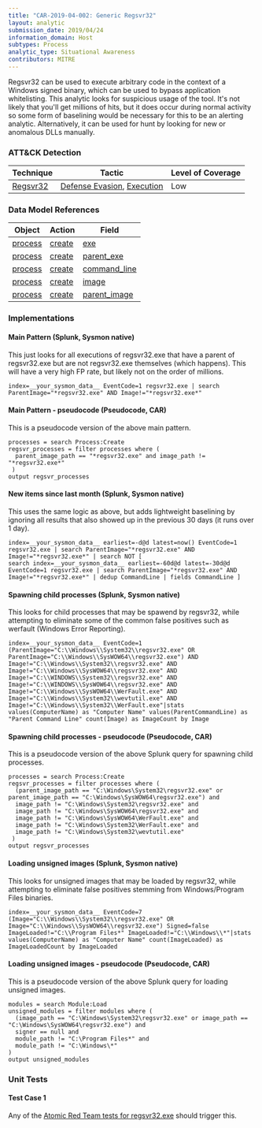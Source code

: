 ```yaml
---
title: "CAR-2019-04-002: Generic Regsvr32"
layout: analytic
submission_date: 2019/04/24
information_domain: Host
subtypes: Process
analytic_type: Situational Awareness
contributors: MITRE
---
```


Regsvr32 can be used to execute arbitrary code in the context of a Windows signed binary, which can be used to bypass application whitelisting. This analytic looks for suspicious usage of the tool. It's not likely that you'll get millions of hits, but it does occur during normal activity so some form of baselining would be necessary for this to be an alerting analytic. Alternatively, it can be used for hunt by looking for new or anomalous DLLs manually.


### ATT&CK Detection
|Technique|Tactic|Level of Coverage|
|---|---|---|
|[Regsvr32](https://attack.mitre.org/techniques/T1117/)|[Defense Evasion](https://attack.mitre.org/tactics/TA0005/), [Execution](https://attack.mitre.org/tactics/TA0002/)|Low|

### Data Model References
|Object|Action|Field|
|---|---|---|
|[process](/data_model/process) | [create](/data_model/process#create) | [exe](/data_model/process#exe) |
|[process](/data_model/process) | [create](/data_model/process#create) | [parent_exe](/data_model/process#parent_exe) |
|[process](/data_model/process) | [create](/data_model/process#create) | [command_line](/data_model/process#command_line) |
|[process](/data_model/process) | [create](/data_model/process#create) | [image](/data_model/process#image) |
|[process](/data_model/process) | [create](/data_model/process#create) | [parent_image](/data_model/process#parent_image) |


### Implementations

#### Main Pattern (Splunk, Sysmon native)


This just looks for all executions of regsvr32.exe that have a parent of regsvr32.exe but are not regsvr32.exe themselves (which happens). This will have a very high FP rate, but likely not on the order of millions.


```
index=__your_sysmon_data__ EventCode=1 regsvr32.exe | search ParentImage="*regsvr32.exe" AND Image!="*regsvr32.exe*"
```


#### Main Pattern - pseudocode (Pseudocode, CAR)


This is a pseudocode version of the above main pattern.


```
processes = search Process:Create
regsvr_processes = filter processes where (
  parent_image_path == "*regsvr32.exe" and image_path != "*regsvr32.exe*"
 )
output regsvr_processes
```


#### New items since last month (Splunk, Sysmon native)


This uses the same logic as above, but adds lightweight baselining by ignoring all results that also showed up in the previous 30 days (it runs over 1 day).


```
index=__your_sysmon_data__ earliest=-d@d latest=now() EventCode=1 regsvr32.exe | search ParentImage="*regsvr32.exe" AND Image!="*regsvr32.exe*" | search NOT [
search index=__your_sysmon_data__ earliest=-60d@d latest=-30d@d EventCode=1 regsvr32.exe | search ParentImage="*regsvr32.exe" AND Image!="*regsvr32.exe*" | dedup CommandLine | fields CommandLine ]
```


#### Spawning child processes (Splunk, Sysmon native)


This looks for child processes that may be spawend by regsvr32, while attempting to eliminate some of the common false positives such as werfault (Windows Error Reporting).


```
index=__your_sysmon_data__ EventCode=1 (ParentImage="C:\\Windows\\System32\\regsvr32.exe" OR ParentImage="C:\\Windows\\SysWOW64\\regsvr32.exe") AND Image!="C:\\Windows\\System32\\regsvr32.exe" AND Image!="C:\\Windows\\SysWOW64\\regsvr32.exe" AND Image!="C:\\WINDOWS\\System32\\regsvr32.exe" AND Image!="C:\\WINDOWS\\SysWOW64\\regsvr32.exe" AND Image!="C:\\Windows\\SysWOW64\\WerFault.exe" AND Image!="C:\\Windows\\System32\\wevtutil.exe" AND Image!="C:\\Windows\\System32\\WerFault.exe"|stats values(ComputerName) as "Computer Name" values(ParentCommandLine) as "Parent Command Line" count(Image) as ImageCount by Image
```


#### Spawning child processes - pseudocode (Pseudocode, CAR)


This is a pseudocode version of the above Splunk query for spawning child processes.


```
processes = search Process:Create
regsvr_processes = filter processes where (
  (parent_image_path == "C:\Windows\System32\regsvr32.exe" or parent_image_path == "C:\Windows\SysWOW64\regsvr32.exe") and
  image_path != "C:\Windows\System32\regsvr32.exe" and
  image_path != "C:\Windows\SysWOW64\regsvr32.exe" and
  image_path != "C:\Windows\SysWOW64\WerFault.exe" and
  image_path != "C:\Windows\System32\WerFault.exe" and
  image_path != "C:\Windows\System32\wevtutil.exe"
 )
output regsvr_processes
```


#### Loading unsigned images (Splunk, Sysmon native)


This looks for unsigned images that may be loaded by regsvr32, while attempting to eliminate false positives stemming from Windows/Program Files binaries.


```
index=__your_sysmon_data__ EventCode=7 (Image="C:\\Windows\\System32\\regsvr32.exe" OR Image="C:\\Windows\\SysWOW64\\regsvr32.exe") Signed=false ImageLoaded!="C:\\Program Files*" ImageLoaded!="C:\\Windows\\*"|stats values(ComputerName) as "Computer Name" count(ImageLoaded) as ImageLoadedCount by ImageLoaded    
```


#### Loading unsigned images - pseudocode (Pseudocode, CAR)


This is a pseudocode version of the above Splunk query for loading unsigned images.


```
modules = search Module:Load
unsigned_modules = filter modules where (
  (image_path == "C:\Windows\System32\regsvr32.exe" or image_path == "C:\Windows\SysWOW64\regsvr32.exe") and
  signer == null and 
  module_path != "C:\Program Files*" and
  module_path != "C:\Windows\*"
)
output unsigned_modules
```



### Unit Tests

#### Test Case 1

Any of the [Atomic Red Team tests for regsvr32.exe](https://github.com/redcanaryco/atomic-red-team/blob/master/atomics/T1117/T1117.md) should trigger this.
